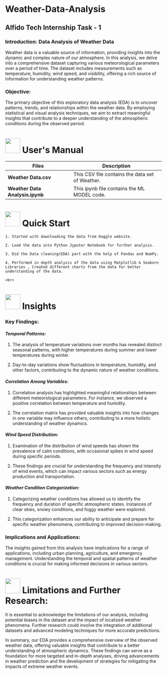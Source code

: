 # Weather-Data-Analysis
## Alfido Tech Internship Task - 1

### Introduction: Data Analysis of Weather Data
Weather data is a valuable source of information, providing insights into the dynamic and complex nature of our atmosphere. In this analysis, we delve into a comprehensive dataset capturing various meteorological parameters over a period of time. The dataset includes measurements such as temperature, humidity, wind speed, and visibility, offering a rich source of information for understanding weather patterns.

### Objective:
The primary objective of this exploratory data analysis (EDA) is to uncover patterns, trends, and relationships within the weather data. By employing statistical and visual analysis techniques, we aim to extract meaningful insights that contribute to a deeper understanding of the atmospheric conditions during the observed period.

# <img src="https://user-images.githubusercontent.com/106439762/181935629-b3c47bd3-77fb-4431-a11c-ff8ba0942b63.gif" width="48" height="48"> **User's Manual**

| Files| Description |
| -------------   | ------------- |
| **Weather Data.csv**  | This CSV file contains the data set of Weather.  |
| **Weather Data Analysis.ipynb** | This  ipynb file contains the ML MODEL code. |


 # <img src="https://user-images.githubusercontent.com/106439762/181937125-2a4b22a3-f8a9-4226-bbd3-df972f9dbbc4.gif" width="48" height="48" > Quick Start


    1. Started with downloading the data from Kaggle website.
    
    2. Load the data into Python Jyputer Notebook for further analysis. 
    
    3. Did the Data cleaning(EDA) part with the help of Pandas and NumPy.
    
    4. Performed in depth analysis of the data using Matplotlib & Seaborn Libraries , Created different charts from the data for better understanding of the data.
    
    <br>

# <img src=https://user-images.githubusercontent.com/106439762/178428775-03d67679-9aa4-4b08-91e9-6eb6ed8faf66.gif  width="48" height="48"> Insights 

### Key Findings:

#### *Temporal Patterns:*

1. The analysis of temperature variations over months has revealed distinct seasonal patterns, with higher temperatures during summer and lower temperatures during winter.

2. Day-to-day variations show fluctuations in temperature, humidity, and other factors, contributing to the dynamic nature of weather conditions.

#### *Correlation Among Variables:*

1. Correlation analysis has highlighted meaningful relationships between different meteorological parameters. For instance, we observed a positive correlation between temperature and humidity.

2. The correlation matrix has provided valuable insights into how changes in one variable may influence others, contributing to a more holistic understanding of weather dynamics.

#### *Wind Speed Distribution:*

1. Examination of the distribution of wind speeds has shown the prevalence of calm conditions, with occasional spikes in wind speed during specific periods.

2. These findings are crucial for understanding the frequency and intensity of wind events, which can impact various sectors such as energy production and transportation.

#### *Weather Condition Categorization:*

1. Categorizing weather conditions has allowed us to identify the frequency and duration of specific atmospheric states. Instances of clear skies, snowy conditions, and foggy weather were explored.

2. This categorization enhances our ability to anticipate and prepare for specific weather phenomena, contributing to improved decision-making.


### Implications and Applications:

The insights gained from this analysis have implications for a range of applications, including urban planning, agriculture, and emergency management. Understanding the temporal and spatial patterns of weather conditions is crucial for making informed decisions in various sectors.

#  <img src=https://user-images.githubusercontent.com/106439762/178803205-47a08ce7-2187-4f96-b301-a2b68690619a.gif width="48" height="48" > Limitations and Further Research:


It is essential to acknowledge the limitations of our analysis, including potential biases in the dataset and the impact of localized weather phenomena. Further research could involve the integration of additional datasets and advanced modeling techniques for more accurate predictions.

In summary, our EDA provides a comprehensive overview of the observed weather data, offering valuable insights that contribute to a better understanding of atmospheric dynamics. These findings can serve as a foundation for more targeted and in-depth analyses, driving advancements in weather prediction and the development of strategies for mitigating the impacts of extreme weather events.
